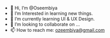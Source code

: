 - 👋 Hi, I’m @Oseembiya 
- 👀 I’m Interested in learning new things.
- 🌱 I’m currently learning UI & UX Design.
- 💞️ I’m looking to collaborate on ...
- 📫 How to reach me: ozeembiya@gmail.com

<!---
Oseembiya is a ✨ special ✨ repository because its `README.md` (this file) appears on your GitHub profile.
You can click the Preview link to take a look at your changes.
--->

